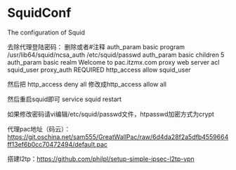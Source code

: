 # SquidConf
The configuration of Squid


去除代理登陆密码：
删除或者#注释
auth_param basic program /usr/lib64/squid/ncsa_auth /etc/squid/passwd
auth_param basic children 5
auth_param basic realm Welcome to pac.itzmx.com proxy web server
acl squid_user proxy_auth REQUIRED
http_access allow squid_user

然后把
http_access deny all
修改成http_access allow all

然后重启squid即可
service squid restart

如果修改密码请vi编辑/etc/squid/passwd文件，htpasswd加密方式为crypt


代理pac地址（码云）：https://git.oschina.net/sam555/GreatWallPac/raw/6d4da28f2a5dfb4559664ff13ef6b0cc70472494/default.pac


搭建l2tp：https://github.com/philpl/setup-simple-ipsec-l2tp-vpn
